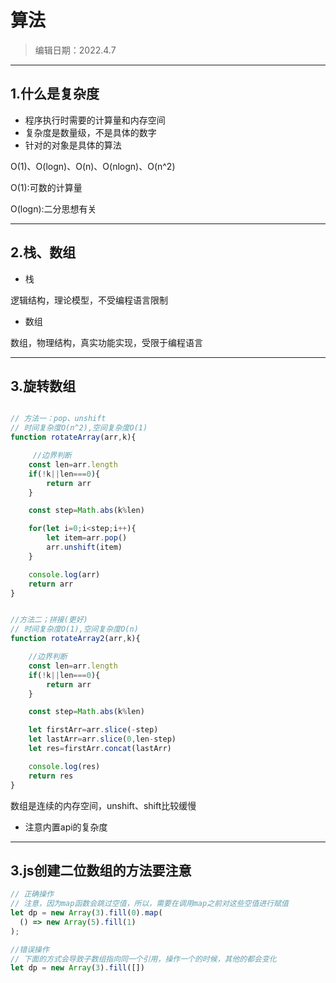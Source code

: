 # 算法
>编辑日期：2022.4.7
>
----------
## 1.什么是复杂度
- 程序执行时需要的计算量和内存空间
- 复杂度是数量级，不是具体的数字
- 针对的对象是具体的算法

O(1)、O(logn)、O(n)、O(nlogn)、O(n^2)

O(1):可数的计算量

O(logn):二分思想有关

----
## 2.栈、数组
- 栈

逻辑结构，理论模型，不受编程语言限制

- 数组

数组，物理结构，真实功能实现，受限于编程语言

-----
## 3.旋转数组
```js

// 方法一：pop、unshift
// 时间复杂度O(n^2),空间复杂度O(1)
function rotateArray(arr,k){

     //边界判断
    const len=arr.length
    if(!k||len===0){
        return arr
    }

    const step=Math.abs(k%len)

    for(let i=0;i<step;i++){
        let item=arr.pop()
        arr.unshift(item)
    }

    console.log(arr)
    return arr
}


//方法二；拼接(更好)
// 时间复杂度O(1),空间复杂度O(n)
function rotateArray2(arr,k){

    //边界判断
    const len=arr.length
    if(!k||len===0){
        return arr
    }

    const step=Math.abs(k%len)

    let firstArr=arr.slice(-step)
    let lastArr=arr.slice(0,len-step)
    let res=firstArr.concat(lastArr)

    console.log(res)
    return res
}

```

数组是连续的内存空间，unshift、shift比较缓慢

- 注意内置api的复杂度

---
## 3.js创建二位数组的方法要注意
```js
// 正确操作
// 注意，因为map函数会跳过空值，所以，需要在调用map之前对这些空值进行赋值
let dp = new Array(3).fill(0).map(
  () => new Array(5).fill(1)
);

//错误操作
// 下面的方式会导致子数组指向同一个引用，操作一个的时候，其他的都会变化
let dp = new Array(3).fill([])


```